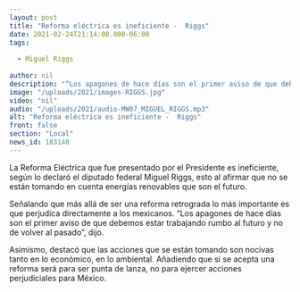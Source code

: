 ```yaml
---
layout: post
title: "Reforma eléctrica es ineficiente -  Riggs"
date: 2021-02-24T21:14:00.000-06:00
tags:
  
  - Miguel Riggs
  
author: nil
description: "“Los apagones de hace días son el primer aviso de que debemos estar trabajando rumbo al futuro y no de volver al pasado”"
image: "/uploads/2021/images-RIGGS.jpg"
video: "nil"
audio: "/uploads/2021/audio-MW07_MIGUEL_RIGGS.mp3"
alt: "Reforma eléctrica es ineficiente -  Riggs"
front: false
section: "Local"
news_id: 183140
---
```


La Reforma Eléctrica que fue presentado por el Presidente es ineficiente, según lo declaró el diputado federal Miguel Riggs, esto al afirmar que no se están tomando en cuenta energías renovables que son el futuro.

Señalando que más allá de ser una reforma retrograda lo más importante es que perjudica directamente a los mexicanos. “Los apagones de hace días son el primer aviso de que debemos estar trabajando rumbo al futuro y no de volver al pasado”, dijo.

Asimismo, destacó que las acciones que se están tomando son nocivas tanto en lo económico, en lo ambiental. Añadiendo que si se acepta una reforma será para ser punta de lanza, no para ejercer acciones perjudiciales para México.
